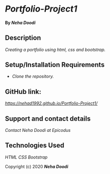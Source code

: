 # _Portfolio-Project1_

#### By _**Neha Doodi**_

## Description

_Creating a portfolio using html, css and bootstrap._

## Setup/Installation Requirements

* _Clone the repository._

## GitHub link:
_https://nehad1992.github.io/Portfolio-Project1/_

## Support and contact details

_Contact Neha Doodi at Epicodus_

## Technologies Used

_HTML CSS Bootstrap_

Copyright (c) 2020 **_Neha Doodi_**
